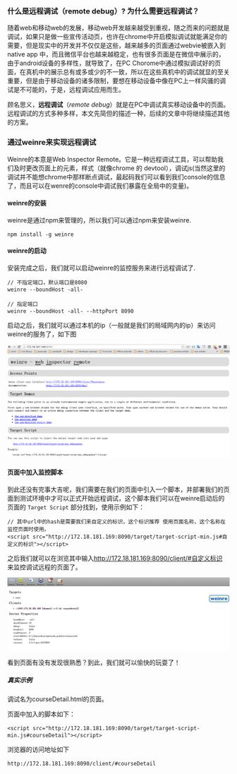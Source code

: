 ### 什么是远程调试（remote debug）? 为什么需要远程调试？

随着web和移动web的发展，移动web开发越来越受到重视，随之而来的问题就是调试，如果只是做一些宣传活动页，也许在chrome中开启模拟调试就能满足你的需要，但是现实中的开发并不仅仅是这些，越来越多的页面通过webvie被嵌入到native app 中，而且微信平台也越来越稳定，也有很多页面是在微信中展示的，由于android设备的多样性，就导致了，在PC Chorome中通过模拟调试好的页面，在真机中的展示总有或多或少的不一致，所以在这些真机中的调试就显的至关重要，但是由于移动设备的诸多限制，要想在移动设备中像在PC上一样风骚的调试是不可能的，于是，远程调试应用而生。

顾名思义，**远程调试**（*remote debug*）就是在PC中调试真实移动设备中的页面。远程调试的方式多种多样，本文先简但的描述一种，后续的文章中将继续描述其他的方案。

### 通过weinre来实现远程调试

Weinre的本意是Web Inspector Remote。它是一种远程调试工具，可以帮助我们及时更改页面上的元素，样式（就像chrome 的 devtool），调试js(当然这里的调试并不能想chrome中那样断点调试，最起码我们可以看到我们console的信息了，而且可以在wenre的console中调试我们暴露在全局中的变量)。


#### weinre的安装

weinre是通过npm来管理的，所以我们可以通过npm来安装weinre.

```
npm install -g weinre
```

#### weinre的启动

安装完成之后，我们就可以启动weinre的监控服务来进行远程调试了.

```
// 不指定端口，默认端口是8080
weinre --boundHost -all-

// 指定端口
weinre --boundHost -all- --httpPort 8090
```

启动之后，我们就可以通过本机的ip（一般就是我们的局域网内的ip）来访问weinre的服务了，如下图

![weinre成功启动后](resource/weinreStart.png)

#### 页面中加入监控脚本

到此还没有完事大吉呢，我们需要在我们的页面中引入一个脚本，并部署我们的页面到测试环境中才可以正式开始远程调试，这个脚本我们可以在weinre启动后的页面的 `Target Script` 部分找到，使用示例如下：

```
// 其中url中的hash是需要我们来自定义的标识，这个标识推荐 使用页面名称，这个名称在监控页面时使用。
<script src="http://172.18.181.169:8090/target/target-script-min.js#自定义的标识"></script>
```

之后我们就可以在浏览其中输入<http://172.18.181.169:8090/client/#自定义标识> 来监控调试远程的页面了。

![weinre调试页面](resource/weinreClient.png)

看到页面有没有发现很熟悉？到此，我们就可以愉快的玩耍了！

##### 真实示例

调试名为courseDetail.html的页面。

页面中加入的脚本如下：

```
<script src="http://172.18.181.169:8090/target/target-script-min.js#courseDetail"></script>
```

浏览器的访问地址如下

```
http://172.18.181.169:8090/client/#courseDetail
```